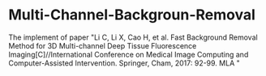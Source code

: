 # Multi-Channel-Backgroun-Removal
The implement of paper "Li C, Li X, Cao H, et al. Fast Background Removal Method for 3D Multi-channel Deep Tissue Fluorescence Imaging[C]//International Conference on Medical Image Computing and Computer-Assisted Intervention. Springer, Cham, 2017: 92-99.
MLA
"
